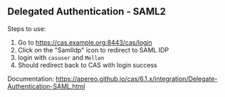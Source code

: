 ## Delegated Authentication - SAML2

Steps to use:
1. Go to https://cas.example.org:8443/cas/login
2. Click on the "SamlIdp" icon to redirect to SAML IDP
3. login with `casuser` and `Mellon`
4. Should redirect back to CAS with login success

Documentation: https://apereo.github.io/cas/6.1.x/integration/Delegate-Authentication-SAML.html